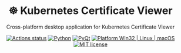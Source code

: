 <div align="center">
<h1>☸ Kubernetes Certificate Viewer</h1>
<p>Cross-platform desktop application for Kubernetes Certificate Viewer</p>

[![Actions status](https://github.com/BushlanovDev/kubernetes-certificate-viewer/actions/workflows/check.yml/badge.svg)](https://github.com/BushlanovDev/kubernetes-certificate-viewer/actions) 
[![Python](https://img.shields.io/badge/Python-3.12%2B-brightgreen)](https://www.python.org/downloads/)
[![PyQt](https://img.shields.io/badge/PyQt-5.15.11-brightgreen)](https://pypi.org/project/PyQt5/) 
[![Platform Win32 | Linux | macOS](https://img.shields.io/badge/Platform-Win32%20|%20Linux%20|%20macOS-brightgreen)]() 
[![MIT license](http://img.shields.io/badge/license-MIT-brightgreen.svg)](http://opensource.org/licenses/MIT) 
</div>
